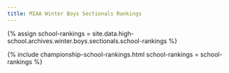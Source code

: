 ```yaml
---
title: MIAA Winter Boys Sectionals Rankings
---
```


{% assign school-rankings = site.data.high-school.archives.winter.boys.sectionals.school-rankings %}

{% include championship-school-rankings.html
  school-rankings = school-rankings %}
